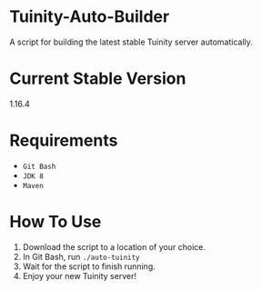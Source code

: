 # Tuinity-Auto-Builder
A script for building the latest stable Tuinity server automatically.

# Current Stable Version
1.16.4

# Requirements
- `Git Bash`
- `JDK 8`
- `Maven`

# How To Use
1. Download the script to a location of your choice.
2. In Git Bash, run `./auto-tuinity`
3. Wait for the script to finish running.
4. Enjoy your new Tuinity server!

